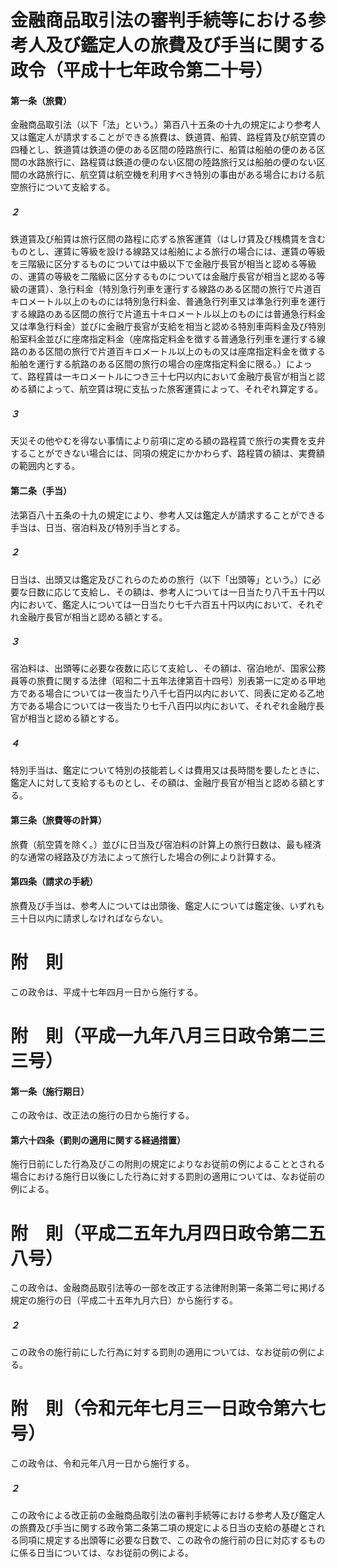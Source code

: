 # 金融商品取引法の審判手続等における参考人及び鑑定人の旅費及び手当に関する政令（平成十七年政令第二十号）
#### 第一条（旅費）
金融商品取引法（以下「法」という。）第百八十五条の十九の規定により参考人又は鑑定人が請求することができる旅費は、鉄道賃、船賃、路程賃及び航空賃の四種とし、鉄道賃は鉄道の便のある区間の陸路旅行に、船賃は船舶の便のある区間の水路旅行に、路程賃は鉄道の便のない区間の陸路旅行又は船舶の便のない区間の水路旅行に、航空賃は航空機を利用すべき特別の事由がある場合における航空旅行について支給する。
##### ２
鉄道賃及び船賃は旅行区間の路程に応ずる旅客運賃（はしけ賃及び桟橋賃を含むものとし、運賃に等級を設ける線路又は船舶による旅行の場合には、運賃の等級を三階級に区分するものについては中級以下で金融庁長官が相当と認める等級の、運賃の等級を二階級に区分するものについては金融庁長官が相当と認める等級の運賃）、急行料金（特別急行列車を運行する線路のある区間の旅行で片道百キロメートル以上のものには特別急行料金、普通急行列車又は準急行列車を運行する線路のある区間の旅行で片道五十キロメートル以上のものには普通急行料金又は準急行料金）並びに金融庁長官が支給を相当と認める特別車両料金及び特別船室料金並びに座席指定料金（座席指定料金を徴する普通急行列車を運行する線路のある区間の旅行で片道百キロメートル以上のもの又は座席指定料金を徴する船舶を運行する航路のある区間の旅行の場合の座席指定料金に限る。）によって、路程賃は一キロメートルにつき三十七円以内において金融庁長官が相当と認める額によって、航空賃は現に支払った旅客運賃によって、それぞれ算定する。
##### ３
天災その他やむを得ない事情により前項に定める額の路程賃で旅行の実費を支弁することができない場合には、同項の規定にかかわらず、路程賃の額は、実費額の範囲内とする。
#### 第二条（手当）
法第百八十五条の十九の規定により、参考人又は鑑定人が請求することができる手当は、日当、宿泊料及び特別手当とする。
##### ２
日当は、出頭又は鑑定及びこれらのための旅行（以下「出頭等」という。）に必要な日数に応じて支給し、その額は、参考人については一日当たり八千五十円以内において、鑑定人については一日当たり七千六百五十円以内において、それぞれ金融庁長官が相当と認める額とする。
##### ３
宿泊料は、出頭等に必要な夜数に応じて支給し、その額は、宿泊地が、国家公務員等の旅費に関する法律（昭和二十五年法律第百十四号）別表第一に定める甲地方である場合については一夜当たり八千七百円以内において、同表に定める乙地方である場合については一夜当たり七千八百円以内において、それぞれ金融庁長官が相当と認める額とする。
##### ４
特別手当は、鑑定について特別の技能若しくは費用又は長時間を要したときに、鑑定人に対して支給するものとし、その額は、金融庁長官が相当と認める額とする。
#### 第三条（旅費等の計算）
旅費（航空賃を除く。）並びに日当及び宿泊料の計算上の旅行日数は、最も経済的な通常の経路及び方法によって旅行した場合の例により計算する。
#### 第四条（請求の手続）
旅費及び手当は、参考人については出頭後、鑑定人については鑑定後、いずれも三十日以内に請求しなければならない。
# 附　則
この政令は、平成十七年四月一日から施行する。
# 附　則（平成一九年八月三日政令第二三三号）
#### 第一条（施行期日）
この政令は、改正法の施行の日から施行する。
#### 第六十四条（罰則の適用に関する経過措置）
施行日前にした行為及びこの附則の規定によりなお従前の例によることとされる場合における施行日以後にした行為に対する罰則の適用については、なお従前の例による。
# 附　則（平成二五年九月四日政令第二五八号）
この政令は、金融商品取引法等の一部を改正する法律附則第一条第二号に掲げる規定の施行の日（平成二十五年九月六日）から施行する。
##### ２
この政令の施行前にした行為に対する罰則の適用については、なお従前の例による。
# 附　則（令和元年七月三一日政令第六七号）
この政令は、令和元年八月一日から施行する。
##### ２
この政令による改正前の金融商品取引法の審判手続等における参考人及び鑑定人の旅費及び手当に関する政令第二条第二項の規定による日当の支給の基礎とされる同項に規定する出頭等に必要な日数で、この政令の施行前の日に対応するものに係る日当については、なお従前の例による。
